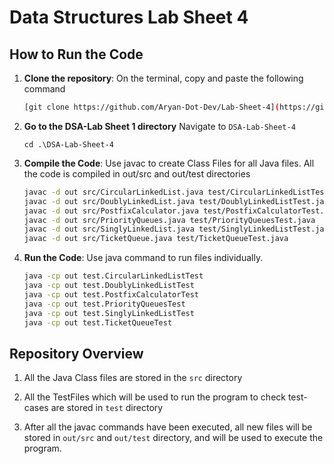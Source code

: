 # Data Structures Lab Sheet 4

## How to Run the Code

1. **Clone the repository**:
    On the terminal, copy and paste the following command

   ```bash
   [git clone https://github.com/Aryan-Dot-Dev/Lab-Sheet-4](https://github.com/Ashish5180/Dsa-labSheet-4)
   ```

2. **Go to the DSA-Lab Sheet 1 directory**
    Navigate to ```DSA-Lab-Sheet-4 ```
    ```
    cd .\DSA-Lab-Sheet-4
    ```
   
3. **Compile the Code**:
    Use javac to create Class Files for all Java files.
    All the code is compiled in out/src and out/test directories
    ```bash
    javac -d out src/CircularLinkedList.java test/CircularLinkedListTest.java
    javac -d out src/DoublyLinkedList.java test/DoublyLinkedListTest.java
    javac -d out src/PostfixCalculator.java test/PostfixCalculatorTest.java
    javac -d out src/PriorityQueues.java test/PriorityQueuesTest.java
    javac -d out src/SinglyLinkedList.java test/SinglyLinkedListTest.java
    javac -d out src/TicketQueue.java test/TicketQueueTest.java
    ```

4. **Run the Code**:
    Use java command to run files individually.
    ```bash
    java -cp out test.CircularLinkedListTest
    java -cp out test.DoublyLinkedListTest
    java -cp out test.PostfixCalculatorTest
    java -cp out test.PriorityQueuesTest
    java -cp out test.SinglyLinkedListTest
    java -cp out test.TicketQueueTest
    ```

## Repository Overview

1.  All the Java Class files are stored in the ```src``` directory

2. All the TestFiles which will be used to run the program to check test-cases are stored in ```test``` directory

3. After all the javac commands have been executed, all new files will be stored in ```out/src``` and ```out/test``` directory, and will be used to execute the program.
